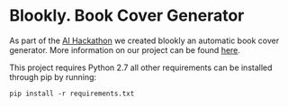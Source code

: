 # Blookly. Book Cover Generator
As part of the <a href="http://ai.hackathon.com/">AI Hackathon</a> we created blookly an automatic book cover generator. More information on our project can be found <a href="https://ai.platform.hackathon.com/#/projects/59478b69dea408000493aa06">here</a>.

This project requires Python 2.7 all other requirements can be installed through pip by running:

```
pip install -r requirements.txt 
```



